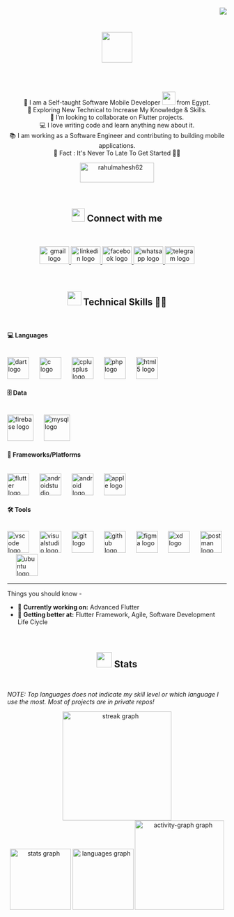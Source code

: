 <br>
<img align="right" src="https://visitor-badge.laobi.icu/badge?page_id=Osama-Abo-Reda">
<br>
<h1 align="center">
  <a href="https://git.io/typing-svg">
    <img height="70" src="https://readme-typing-svg.herokuapp.com/?lines=Hello,+There!+👋;This+is+Osama+Abo-Reida...;Nice+To+Meet+You!&center=true&size=28">
  </a>
</h1>
<!-- <br>
<h3 align="center">Hey! 👋 I'm Osama Abo-Reda 😄</h3>
<h4 align="center">Software Developer</h4> -->
<br> 
<br> 
<p align="center">
  📕 I am a Self-taught Software Mobile Developer <img src="https://media.giphy.com/media/WUlplcMpOCEmTGBtBW/giphy.gif" width="30"> from Egypt.
  <br>
  🌱  Exploring New Technical to Increase My Knowledge & Skills.
  <br>
  👯 I’m looking to collaborate on Flutter projects.
  <br>
  💻 I love writing code and learn anything new about it.
  <br>
  📚 I am working as a Software Engineer and contributing to building mobile applications.
  <br>
  🎯 Fact : It's Never To Late To Get Started  💪🏽
  <br>
  <p align = "center">
   <!-- <a href="https://www.buymeacoffee.com/rahulmahesh62"> -->
      <img align="center" src="https://cdn.buymeacoffee.com/buttons/v2/default-yellow.png" height="45" width="170" alt="rahulmahesh62" />
    <!-- </a> -->
  </p>
  <br>
<h2 align="center"><img src="https://media.giphy.com/media/iY8CRBdQXODJSCERIr/giphy.gif" width="30px"> Connect with me</h2>
  <br>
<br clear="both">
<div align="center">
  <a href="mailto:osamaaboreida@gmail.com" target="_blank">
    <img src="https://raw.githubusercontent.com/maurodesouza/profile-readme-generator/master/src/assets/icons/social/gmail/default.svg" width="68" height="40" alt="gmail logo"  />
  </a>
  <a href="https://www.linkedin.com/in/osama-abo-reda-b5852a121/" target="_blank">
    <img src="https://raw.githubusercontent.com/maurodesouza/profile-readme-generator/master/src/assets/icons/social/linkedin/default.svg" width="68" height="40" alt="linkedin logo"  />
  </a>
  <a href="https://www.facebook.com/osama.aboreida/" target="_blank">
    <img src="https://raw.githubusercontent.com/maurodesouza/profile-readme-generator/master/src/assets/icons/social/facebook/default.svg" width="68" height="40" alt="facebook logo"  />
  </a>
  <a href="https://wa.me/+201286061666" target="_blank">
    <img src="https://raw.githubusercontent.com/maurodesouza/profile-readme-generator/master/src/assets/icons/social/whatsapp/default.svg" width="68" height="40" alt="whatsapp logo"  />
  </a>
  <a href="https://t.me/+201286061666" target="_blank">
    <img src="https://raw.githubusercontent.com/maurodesouza/profile-readme-generator/master/src/assets/icons/social/telegram/default.svg" width="68" height="40" alt="telegram logo"  />
  </a>
</div>
</p>
<br>
<h2 align="center"><img src = "https://media2.giphy.com/media/QssGEmpkyEOhBCb7e1/giphy.gif?cid=ecf05e47a0n3gi1bfqntqmob8g9aid1oyj2wr3ds3mg700bl&rid=giphy.gif" width = 32px> Technical Skills 🤸‍♂</h2> 
<br>

#### 💻 Languages

<br clear="both">
<div align="left">
  <img title="Dart" src="https://cdn.jsdelivr.net/gh/devicons/devicon/icons/dart/dart-original.svg" height="50" alt="dart logo"  />
  <img width="16" />
  <img title="C" src="https://cdn.jsdelivr.net/gh/devicons/devicon/icons/c/c-original.svg" height="50" alt="c logo"  />
  <img width="16" />
  <img title="C++" src="https://cdn.jsdelivr.net/gh/devicons/devicon/icons/cplusplus/cplusplus-original.svg" height="50" alt="cplusplus logo"  />
  <img width="16" />
  <img title="PHP" src="https://cdn.jsdelivr.net/gh/devicons/devicon/icons/php/php-original.svg" height="50" alt="php logo"  />
  <img width="16" />
  <img title="Html 5" src="https://cdn.jsdelivr.net/gh/devicons/devicon/icons/html5/html5-plain-wordmark.svg" height="50" alt="html5 logo"  />
  <img width="16" />
  </div>

  <!-- <code><img title="dart" height="40" src="https://raw.githubusercontent.com/github/explore/80688e429a7d4ef2fca1e82350fe8e3517d3494d/topics/dart/dart.png"></code>
  <img width="12" />
  <code><img title="C" height="40" src="images/c.svg"></code>
  <img width="12" />
  <code><img title="C++" height="40" src="images/cpp.svg"></code>
  <img width="12" />
  <code><img title="PHP" height="40" src="images/php.svg"></code>
  <img width="12" />
  <code><img title="HTML5" height="40" src="images/html5.svg"></code>
  <img width="12" />
  <code><img title="CSS" height="40" src="images/css.svg"></code> -->


#### 🗄️ Data

<br clear="both">
<div align="left">
  <img title="firebase" src="https://cdn.jsdelivr.net/gh/devicons/devicon/icons/firebase/firebase-plain-wordmark.svg" height="60" alt="firebase logo"  />
  <img width="16" />
  <img title="mysql" src="https://cdn.jsdelivr.net/gh/devicons/devicon/icons/mysql/mysql-original-wordmark.svg" height="60" alt="mysql logo"  />
  </div>

#### 🧰 Frameworks/Platforms

<br clear="both">
<div align="left">
  <img title="Flutter" src="https://cdn.jsdelivr.net/gh/devicons/devicon/icons/flutter/flutter-original.svg" height="50" alt="flutter logo"  />
  <img width="16" />
  <img title="Android Studio" src="https://cdn.jsdelivr.net/gh/devicons/devicon/icons/androidstudio/androidstudio-original.svg" height="50" alt="androidstudio logo"  />
  <img width="16" />
  <img title="Android" src="https://cdn.jsdelivr.net/gh/devicons/devicon/icons/android/android-plain-wordmark.svg" height="50" alt="android logo"  />
  <img width="16" />
  <img title="Apple" src="https://cdn.jsdelivr.net/gh/devicons/devicon/icons/apple/apple-original.svg" height="50" alt="apple logo"  />
  </div>

<!--  <code><img title="FLUTTER" height="40" src="https://raw.githubusercontent.com/github/explore/cebd63002168a05a6a642f309227eefeccd92950/topics/flutter/flutter.png"></code>
  <img width="12" />
  <img src="https://cdn.jsdelivr.net/gh/devicons/devicon/icons/flutter/flutter-original.svg" height="40" alt="flutter logo"  />
  <img width="12" />
  <code><img title="Android" height="40" src="images/android.svg"></code> -->

####  🛠️ Tools

<br clear="both">
<div align="left">
  <img title="Visual Studio Code "src="https://cdn.jsdelivr.net/gh/devicons/devicon/icons/vscode/vscode-original.svg" height="50" alt="vscode logo"  />
  <img width="16" />
  <img title="Visual Studio" src="https://cdn.jsdelivr.net/gh/devicons/devicon/icons/visualstudio/visualstudio-plain.svg" height="50" alt="visualstudio logo"  />
  <img width="16" />
  <img title="Git" src="https://cdn.jsdelivr.net/gh/devicons/devicon/icons/git/git-original.svg" height="50" alt="git logo"  />
  <img width="16" />
  <img title="Github" src="https://cdn.jsdelivr.net/gh/devicons/devicon/icons/github/github-original.svg" height="50" alt="github logo"  />
  <img width="16" />
  <img title="Figma" src="https://cdn.jsdelivr.net/gh/devicons/devicon/icons/figma/figma-original.svg" height="50" alt="figma logo"  />
  <img width="16" />
  <img title="XD" src="https://cdn.jsdelivr.net/gh/devicons/devicon/icons/xd/xd-plain.svg" height="50" alt="xd logo"  />
  <img width="16" />
  <img title="Postman" src="https://cdn.simpleicons.org/postman/FF6C37" height="50" alt="postman logo"  />
  <img width="16" />
  <img title="Ubuntu" src="https://cdn.jsdelivr.net/gh/devicons/devicon/icons/ubuntu/ubuntu-plain.svg" height="50" alt="ubuntu logo"  />
  </div>

  <!-- <code><img title="Visual Studio Code" height="40" src="images/vscode.png"></code>
  <img width="12" />
  <code><img title="Microsoft Visual Studio" height="40" src="images/visualstudio.png"></code>
  <img width="12" />
  <code><img title="Problem Solving" height="40" src="images/problemSolving.png"></code>
  <img width="12" />
  <code><img title="Git" height="40" src="images/git-original.svg"></code>
  <img width="12" />
  <code><img title="GitHub" height="40" src="images/github.svg"></code> -->
   
</p>

---

Things you should know -

- 🔭 <b>Currently working on:</b> Advanced Flutter
- 🌱 <b>Getting better at:</b> Flutter Framework, Agile, Software Development Life Ciycle
<br>

<h2 align="center"><img src = "https://i.pinimg.com/originals/65/c4/f4/65c4f452571be1261e9c623f7da488ac.gif" width = 35px> Stats </h2>
<br>

*NOTE: Top languages does not indicate my skill level or which language I use the most. Most of projects are in private repos!*
<br clear="both">

<div align="center">
  <img src="https://streak-stats.demolab.com?user=Osama-Abo-Reda&locale=en&mode=daily&theme=chartreuse-dark&hide_border=true&border_radius=5&order=3" height="250" alt="streak graph"  />
  <br>
  <img src="https://github-readme-stats.vercel.app/api?username=Osama-Abo-Reda&hide_title=false&hide_rank=false&show_icons=true&include_all_commits=true&count_private=false&disable_animations=false&theme=chartreuse-dark&locale=en&hide_border=true&order=1" height="140" alt="stats graph"  />
  <img src="https://github-readme-stats.vercel.app/api/top-langs?username=Osama-Abo-Reda&locale=en&hide_title=false&layout=compact&card_width=320&langs_count=8&theme=chartreuse-dark&hide_border=true&order=2" height="140" alt="languages graph"  />
  <img src="https://github-readme-activity-graph.vercel.app/graph?username=Osama-Abo-Reda&radius=16&theme=chartreuse-dark&area=true&order=5&hide_border=true&hide_title=false" height="205" alt="activity-graph graph"  />
</div>
<!-- 🔥⚡🔥 -->
<!--
<p align=center>
  <div align=center>
      <img align="left" width=390 src="https://github-readme-streak-stats.herokuapp.com/?user=Osama-Abo-Reda&theme=dracula&border=61dafb&hide_border=true" alt="Osama-Abo-Reda" />
    </a>
      <img align="right" width=390 src="https://github-readme-stats-git-masterrstaa-rickstaa.vercel.app/api?username=Osama-Abo-Reda&show_icons=true&include_all_commits=true&theme=dracula&count_private=true&hide_border=true" alt="Osama-Abo-Reda's github stats" />
    </a>
  </div>
  <br><br><br><br><br><br><br><br><br>
  <div align=center>
      <img width=325 align="center" src="https://github-readme-stats-git-masterrstaa-rickstaa.vercel.app/api/top-langs/?username=Osama-Abo-Reda&hide=c%23,powershell,Mathematica,Ruby,Objective-C,Objective-C%2b%2b,Cuda&title_color=61dafb&text_color=ffffff&icon_color=61dafb&bg_color=20232a&langs_count=8&layout=compact&border_color=61dafb&hide_border=true" />
    </a>
  </div>
  <br>
  <img src="https://github-readme-activity-graph.cyclic.app/graph?username=Osama-Abo-Reda&theme=dracula-dark&bg_color=20232a&hide_border=true" width="100%"/>
</p> -->
